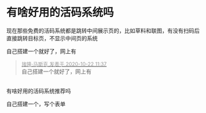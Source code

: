# 有啥好用的活码系统吗


现在那些免费的活码系统都是跳转中间展示页的，比如草料和联图，有没有扫码后直接跳转目标页，不显示中间页的系统

自己搭建一个就好了，网上有

<div class="quote"><blockquote><font size="2"><a href="https://www.hostloc.com/forum.php?mod=redirect&amp;goto=findpost&amp;pid=9335213&amp;ptid=757087" target="_blank"><font color="#999999">埃隆·马斯克 发表于 2020-10-22 11:37</font></a></font><br />
自己搭建一个就好了，网上有</blockquote></div><br />
有啥好用的活码系统推荐吗

自己搭建一个，写个表单
